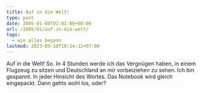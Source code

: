 ```yaml
---
title: Auf in die Welt!
type: post
date: 2005-01-08T02:01:00+00:00
url: /2005/01/auf-in-die-welt/
tags:
  - wie alles begann
lastmod: 2023-09-10T19:14:12+07:00
---
```

Auf in die Welt! So. In 4 Stunden werde ich das Vergnügen haben, in einem Flugzeug zu sitzen und Deutschland an mir vorbeiziehen zu sehen. Ich bin gespannt. In jeder Hinsicht des Wortes. Das Notebook wird gleich eingepackt. Dann gehts wohl los, oder?
